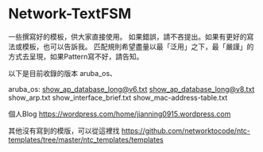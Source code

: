 # Network-TextFSM
一些撰寫好的模板，供大家直接使用。
如果錯誤，請不吝提出。如果有更好的寫法或模板，也可以告訴我。
匹配規則希望盡量以最「泛用」之下，最「嚴謹」的方式去呈現，如果Pattern寫不好，請告知。

以下是目前收錄的版本
aruba_os、

aruba_os:
show_ap_database_long@v6.txt
show_ap_database_long@v8.txt
show_arp.txt
show_interface_brief.txt
show_mac-address-table.txt


個人Blog
https://wordpress.com/home/jianning0915.wordpress.com

其他沒有寫到的模版，可以從這裡找
https://github.com/networktocode/ntc-templates/tree/master/ntc_templates/templates



